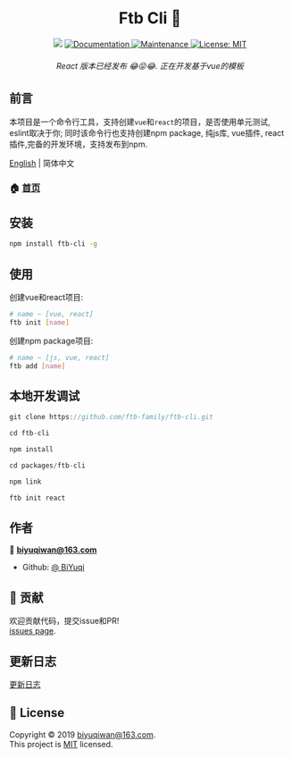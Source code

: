 <h1 align="center">Ftb Cli 👋</h1>
<p align="center">
  <img src="https://img.shields.io/badge/version-1.1.0-blue.svg?cacheSeconds=2592000" />
  <a href=" ">
    <img alt="Documentation" src="https://img.shields.io/badge/documentation-yes-brightgreen.svg" target="_blank" />
  </a>
  <a href="https://github.com/ftb-family/ftb-cli/graphs/commit-activity">
    <img alt="Maintenance" src="https://img.shields.io/badge/Maintained%3F-yes-green.svg" target="_blank" />
  </a>
  <a href="https://github.com/ftb-family/ftb-cli/blob/master/LICENSE">
    <img alt="License: MIT" src="https://img.shields.io/badge/License-MIT-yellow.svg" target="_blank" />
  </a>
</p>

<h6 align="center">React 版本已经发布 😂😝😂. 正在开发基于vue的模板</h6>

## 前言
本项目是一个命令行工具，支持创建`vue`和`react`的项目，是否使用单元测试, eslint取决于你; 同时该命令行也支持创建npm package, 纯js库, vue插件, react插件,完备的开发环境，支持发布到npm.

[English](./README.md) | 简体中文

### 🏠 [首页](https://github.com/ftb-family/ftb-cli#readme)

## 安装

```sh
npm install ftb-cli -g
```

## 使用

创建vue和react项目:
```sh
# name ~ [vue, react]
ftb init [name]
```

创建npm package项目:
```sh
# name ~ [js, vue, react]
ftb add [name]
```

## 本地开发调试
```js 
git clone https://github.com/ftb-family/ftb-cli.git

cd ftb-cli

npm install

cd packages/ftb-cli

npm link

ftb init react
```

## 作者

👤 **biyuqiwan@163.com**

* Github: [@ BiYuqi](https://github.com/BiYuqi )

## 🤝 贡献
欢迎贡献代码，提交issue和PR!<br />[issues page](https://github.com/ftb-family/ftb-cli/issues). 

## 更新日志
[更新日志](./packages/ftb-cli/CHANGELOG.md)

## 📝 License

Copyright © 2019 [biyuqiwan@163.com](https://github.com/ ).<br />
This project is [MIT](https://github.com/ftb-family/ftb-cli/blob/master/LICENSE) licensed.